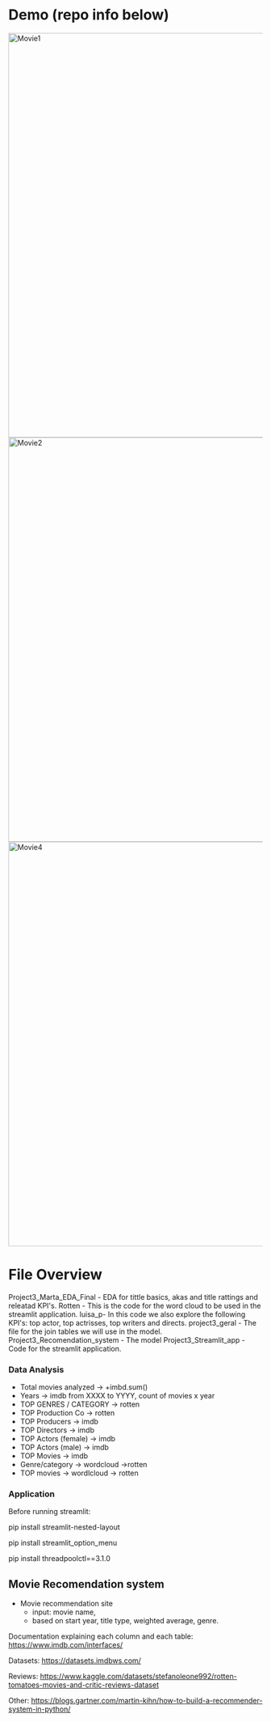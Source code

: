 # Demo (repo info below)
<img width="800" alt="Movie1" src="https://user-images.githubusercontent.com/108680051/219327716-e58461e6-2bfc-4828-b5cb-3a01b530efa9.png">
<img width="800" alt="Movie2" src="https://user-images.githubusercontent.com/108680051/219327956-f199ee63-2307-4627-8628-a8a7a19adb5e.png">
<img width="800" alt="Movie4" src="https://user-images.githubusercontent.com/108680051/219327977-24a3d977-2e3c-44e7-a54a-b51b2485dd0a.png">


# File Overview 

Project3_Marta_EDA_Final - EDA for tittle basics, akas and title rattings and releatad KPI's.
Rotten - This is the code for the word cloud to be used in the streamlit application.
luisa_p- In this code we also explore the following KPI's: top actor, top actrisses, top writers and directs.
project3_geral - The file for the join tables we will use in the model.
Project3_Recomendation_system - The model
Project3_Streamlit_app - Code for the streamlit application.





### Data Analysis
- Total movies analyzed -> +imbd.sum()
- Years -> imdb from XXXX to YYYY, count of movies x year
- TOP GENRES / CATEGORY -> rotten
- TOP Production Co -> rotten
- TOP Producers -> imdb
- TOP Directors -> imdb
- TOP Actors (female) -> imdb
- TOP Actors (male) -> imdb
- TOP Movies -> imdb
- Genre/category -> wordcloud ->rotten
- TOP movies -> wordlcloud -> rotten


### Application

Before running streamlit:

pip install streamlit-nested-layout

pip install streamlit_option_menu

pip install threadpoolctl==3.1.0


## Movie Recomendation system

- Movie recommendation site 
    - input: movie name,
    - based on start year, title type, weighted average, genre. 


Documentation explaining each column and each table: https://www.imdb.com/interfaces/

Datasets: https://datasets.imdbws.com/ 

Reviews: https://www.kaggle.com/datasets/stefanoleone992/rotten-tomatoes-movies-and-critic-reviews-dataset

Other: https://blogs.gartner.com/martin-kihn/how-to-build-a-recommender-system-in-python/



